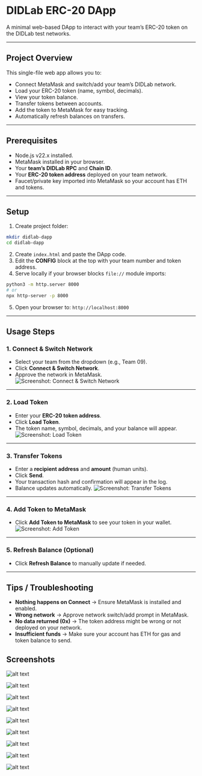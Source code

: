 # DIDLab ERC-20 DApp

A minimal web-based DApp to interact with your team’s ERC-20 token on the DIDLab test networks.

---

## **Project Overview**

This single-file web app allows you to:

- Connect MetaMask and switch/add your team’s DIDLab network.
- Load your ERC-20 token (name, symbol, decimals).
- View your token balance.
- Transfer tokens between accounts.
- Add the token to MetaMask for easy tracking.
- Automatically refresh balances on transfers.

---

## **Prerequisites**

- Node.js v22.x installed.
- MetaMask installed in your browser.
- Your **team’s DIDLab RPC** and **Chain ID**.
- Your **ERC-20 token address** deployed on your team network.
- Faucet/private key imported into MetaMask so your account has ETH and tokens.

---

## **Setup**

1. Create project folder:

```bash
mkdir didlab-dapp
cd didlab-dapp
```

2. Create `index.html` and paste the DApp code.
3. Edit the **CONFIG** block at the top with your team number and token address.
4. Serve locally if your browser blocks `file://` module imports:

```bash
python3 -m http.server 8000
# or
npx http-server -p 8000
```

5. Open your browser to: `http://localhost:8000`

---

## **Usage Steps**

### **1. Connect & Switch Network**

- Select your team from the dropdown (e.g., Team 09).
- Click **Connect & Switch Network**.
- Approve the network in MetaMask.
  ![Screenshot: Connect & Switch Network](screenshots/connect.png)

---

### **2. Load Token**

- Enter your **ERC-20 token address**.
- Click **Load Token**.
- The token name, symbol, decimals, and your balance will appear.
  ![Screenshot: Load Token](screenshots/load_token.png)

---

### **3. Transfer Tokens**

- Enter a **recipient address** and **amount** (human units).
- Click **Send**.
- Your transaction hash and confirmation will appear in the log.
- Balance updates automatically.
  ![Screenshot: Transfer Tokens](screenshots/transfer.png)

---

### **4. Add Token to MetaMask**

- Click **Add Token to MetaMask** to see your token in your wallet.
  ![Screenshot: Add Token](screenshots/add_token.png)

---

### **5. Refresh Balance (Optional)**

- Click **Refresh Balance** to manually update if needed.

---

## **Tips / Troubleshooting**

- **Nothing happens on Connect** → Ensure MetaMask is installed and enabled.
- **Wrong network** → Approve network switch/add prompt in MetaMask.
- **No data returned (0x)** → The token address might be wrong or not deployed on your network.
- **Insufficient funds** → Make sure your account has ETH for gas and token balance to send.

## **Screenshots**

![alt text](connection.png)

![alt text](verify.png)

![alt text](ready.png)

![alt text](loadToken.png)

![alt text](verifytoken.png)

![alt text](transfer.png)

![alt text](transferComplete.png)

![alt text](addtometamask.png)

![alt text](added.png)
